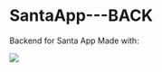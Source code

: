 # SantaApp---BACK

Backend for Santa App Made with:

<img src="https://skillicons.dev/icons?i=ts,express" />
